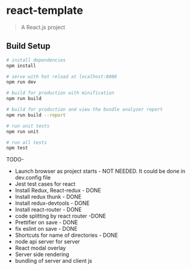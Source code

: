 # react-template

> A React.js project

## Build Setup

``` bash
# install dependencies
npm install

# serve with hot reload at localhost:8080
npm run dev

# build for production with minification
npm run build

# build for production and view the bundle analyzer report
npm run build --report

# run unit tests
npm run unit

# run all tests
npm test
```


TODO-

- Launch browser as project starts - NOT NEEDED. It could be done in dev.config file
- Jest test cases for react
- Install Redux, React-redux - DONE
- Install redux thunk - DONE
- Install redux-devtools - DONE
- Install react-router - DONE
- code splitting by react router -DONE
- Prettifier on save - DONE
- fix eslint on save - DONE
- Shortcuts for name of directories - DONE
- node api server for server
- React modal overlay
- Server side rendering
- bundling of server and client js

